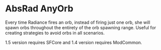 # AbsRad AnyOrb

Every time Radiance fires an orb, instead of firing just one orb, she will spawn orbs throughout the entirety of the orb spawning range. Useful for creating strategies to avoid orbs in all scenarios.

1.5 version requires SFCore and 1.4 version requires ModCommon.
